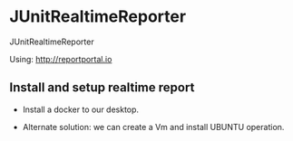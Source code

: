 # JUnitRealtimeReporter
JUnitRealtimeReporter


Using: http://reportportal.io

## Install and setup realtime report

+ Install a docker to our desktop.
* Alternate solution: we can create a Vm and install UBUNTU operation.

